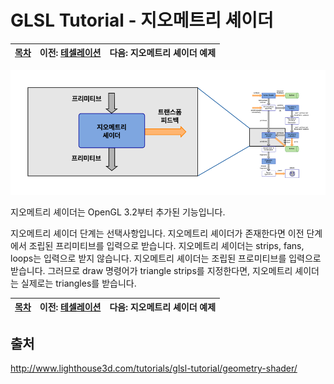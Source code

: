 # GLSL Tutorial - 지오메트리 셰이더

| [목차](../../README.md) | 이전: [테셀레이션](../04_tessellation/04_tessellation.md) | 다음: 지오메트리 셰이더 예제 |
| :------------------- | -----------------------------------------------------------------------------: | ----------------------: |

<p align="center"><img src="../../images/05_geometry_shader/05_geometry_shader1.png"></p>

지오메트리 셰이더는 OpenGL 3.2부터 추가된 기능입니다.

지오메트리 셰이더 단계는 선택사항입니다. 지오메트리 셰이더가 존재한다면 이전 단계에서 조립된 프리미티브를 입력으로 받습니다. 지오메트리 셰이더는 strips, fans, loops는 입력으로 받지 않습니다. 지오메트리 셰이더는 조립된 프로미티브를 입력으로 받습니다. 그러므로 draw 명령어가 triangle strips를 지정한다면, 지오메트리 셰이더는 실제로는 triangles를 받습니다.

| [목차](../../README.md) | 이전: [테셀레이션](../04_tessellation/04_tessellation.md) | 다음: 지오메트리 셰이더 예제 |
| :------------------- | -----------------------------------------------------------------------------: | ----------------------: |

## 출처

http://www.lighthouse3d.com/tutorials/glsl-tutorial/geometry-shader/

